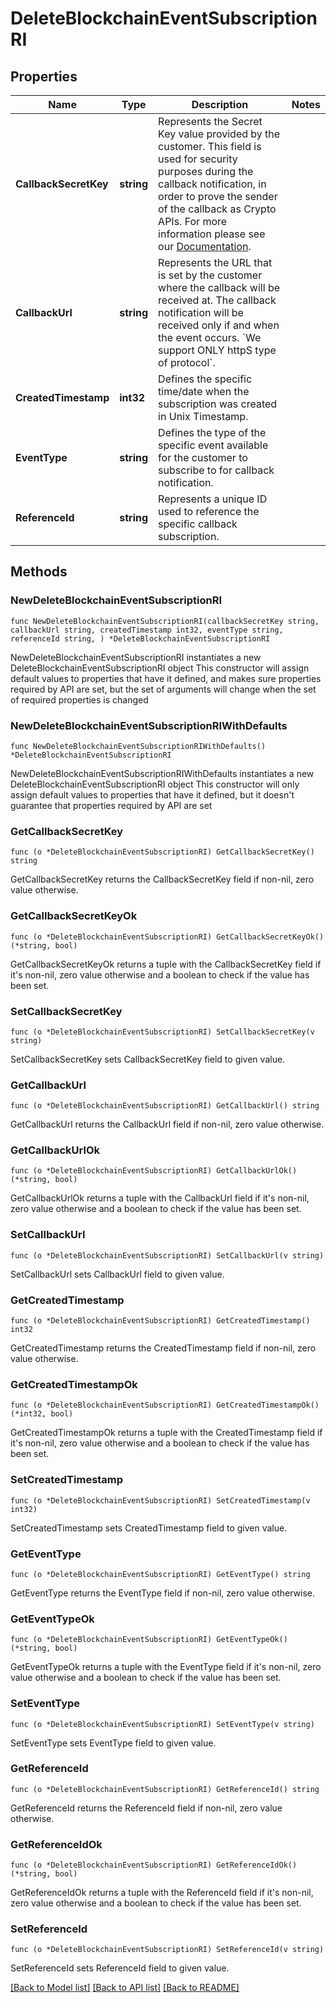 # DeleteBlockchainEventSubscriptionRI

## Properties

Name | Type | Description | Notes
------------ | ------------- | ------------- | -------------
**CallbackSecretKey** | **string** | Represents the Secret Key value provided by the customer. This field is used for security purposes during the callback notification, in order to prove the sender of the callback as Crypto APIs. For more information please see our [Documentation](https://developers.cryptoapis.io/technical-documentation/general-information/callbacks#callback-security). | 
**CallbackUrl** | **string** | Represents the URL that is set by the customer where the callback will be received at. The callback notification will be received only if and when the event occurs. &#x60;We support ONLY httpS type of protocol&#x60;. | 
**CreatedTimestamp** | **int32** | Defines the specific time/date when the subscription was created in Unix Timestamp. | 
**EventType** | **string** | Defines the type of the specific event available for the customer to subscribe to for callback notification. | 
**ReferenceId** | **string** | Represents a unique ID used to reference the specific callback subscription. | 

## Methods

### NewDeleteBlockchainEventSubscriptionRI

`func NewDeleteBlockchainEventSubscriptionRI(callbackSecretKey string, callbackUrl string, createdTimestamp int32, eventType string, referenceId string, ) *DeleteBlockchainEventSubscriptionRI`

NewDeleteBlockchainEventSubscriptionRI instantiates a new DeleteBlockchainEventSubscriptionRI object
This constructor will assign default values to properties that have it defined,
and makes sure properties required by API are set, but the set of arguments
will change when the set of required properties is changed

### NewDeleteBlockchainEventSubscriptionRIWithDefaults

`func NewDeleteBlockchainEventSubscriptionRIWithDefaults() *DeleteBlockchainEventSubscriptionRI`

NewDeleteBlockchainEventSubscriptionRIWithDefaults instantiates a new DeleteBlockchainEventSubscriptionRI object
This constructor will only assign default values to properties that have it defined,
but it doesn't guarantee that properties required by API are set

### GetCallbackSecretKey

`func (o *DeleteBlockchainEventSubscriptionRI) GetCallbackSecretKey() string`

GetCallbackSecretKey returns the CallbackSecretKey field if non-nil, zero value otherwise.

### GetCallbackSecretKeyOk

`func (o *DeleteBlockchainEventSubscriptionRI) GetCallbackSecretKeyOk() (*string, bool)`

GetCallbackSecretKeyOk returns a tuple with the CallbackSecretKey field if it's non-nil, zero value otherwise
and a boolean to check if the value has been set.

### SetCallbackSecretKey

`func (o *DeleteBlockchainEventSubscriptionRI) SetCallbackSecretKey(v string)`

SetCallbackSecretKey sets CallbackSecretKey field to given value.


### GetCallbackUrl

`func (o *DeleteBlockchainEventSubscriptionRI) GetCallbackUrl() string`

GetCallbackUrl returns the CallbackUrl field if non-nil, zero value otherwise.

### GetCallbackUrlOk

`func (o *DeleteBlockchainEventSubscriptionRI) GetCallbackUrlOk() (*string, bool)`

GetCallbackUrlOk returns a tuple with the CallbackUrl field if it's non-nil, zero value otherwise
and a boolean to check if the value has been set.

### SetCallbackUrl

`func (o *DeleteBlockchainEventSubscriptionRI) SetCallbackUrl(v string)`

SetCallbackUrl sets CallbackUrl field to given value.


### GetCreatedTimestamp

`func (o *DeleteBlockchainEventSubscriptionRI) GetCreatedTimestamp() int32`

GetCreatedTimestamp returns the CreatedTimestamp field if non-nil, zero value otherwise.

### GetCreatedTimestampOk

`func (o *DeleteBlockchainEventSubscriptionRI) GetCreatedTimestampOk() (*int32, bool)`

GetCreatedTimestampOk returns a tuple with the CreatedTimestamp field if it's non-nil, zero value otherwise
and a boolean to check if the value has been set.

### SetCreatedTimestamp

`func (o *DeleteBlockchainEventSubscriptionRI) SetCreatedTimestamp(v int32)`

SetCreatedTimestamp sets CreatedTimestamp field to given value.


### GetEventType

`func (o *DeleteBlockchainEventSubscriptionRI) GetEventType() string`

GetEventType returns the EventType field if non-nil, zero value otherwise.

### GetEventTypeOk

`func (o *DeleteBlockchainEventSubscriptionRI) GetEventTypeOk() (*string, bool)`

GetEventTypeOk returns a tuple with the EventType field if it's non-nil, zero value otherwise
and a boolean to check if the value has been set.

### SetEventType

`func (o *DeleteBlockchainEventSubscriptionRI) SetEventType(v string)`

SetEventType sets EventType field to given value.


### GetReferenceId

`func (o *DeleteBlockchainEventSubscriptionRI) GetReferenceId() string`

GetReferenceId returns the ReferenceId field if non-nil, zero value otherwise.

### GetReferenceIdOk

`func (o *DeleteBlockchainEventSubscriptionRI) GetReferenceIdOk() (*string, bool)`

GetReferenceIdOk returns a tuple with the ReferenceId field if it's non-nil, zero value otherwise
and a boolean to check if the value has been set.

### SetReferenceId

`func (o *DeleteBlockchainEventSubscriptionRI) SetReferenceId(v string)`

SetReferenceId sets ReferenceId field to given value.



[[Back to Model list]](../README.md#documentation-for-models) [[Back to API list]](../README.md#documentation-for-api-endpoints) [[Back to README]](../README.md)


